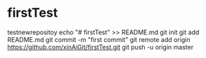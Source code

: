 # firstTest
testnewrepositoy
echo "# firstTest" >> README.md
git init
git add README.md
git commit -m "first commit"
git remote add origin https://github.com/xinAiGit/firstTest.git
git push -u origin master
